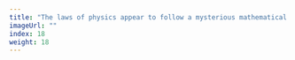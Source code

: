 ```yaml
---
title: "The laws of physics appear to follow a mysterious mathematical pattern"
imageUrl: ""
index: 18
weight: 18
---
```


